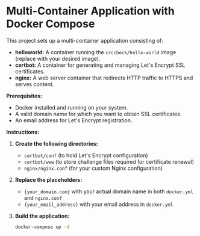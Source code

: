 # Multi-Container Application with Docker Compose

This project sets up a multi-container application consisting of:

* **helloworld:** A container running the `crccheck/hello-world` image (replace with your desired image).
* **certbot:** A container for generating and managing Let's Encrypt SSL certificates.
* **nginx:** A web server container that redirects HTTP traffic to HTTPS and serves content.

**Prerequisites:**

* Docker installed and running on your system.
* A valid domain name for which you want to obtain SSL certificates.
* An email address for Let's Encrypt registration.

**Instructions:**

1. **Create the following directories:**
   - `certbot/conf` (to hold Let's Encrypt configuration)
   - `certbot/www` (to store challenge files required for certificate renewal)
   - `nginx/nginx.conf` (for your custom Nginx configuration)

2. **Replace the placeholders:**
   - `{your_domain.com}` with your actual domain name in both `docker.yml` and `nginx.conf`
   - `{your_email_address}` with your email address in `docker.yml`

3. **Build the application:**
   ```bash
   docker-compose up -d
